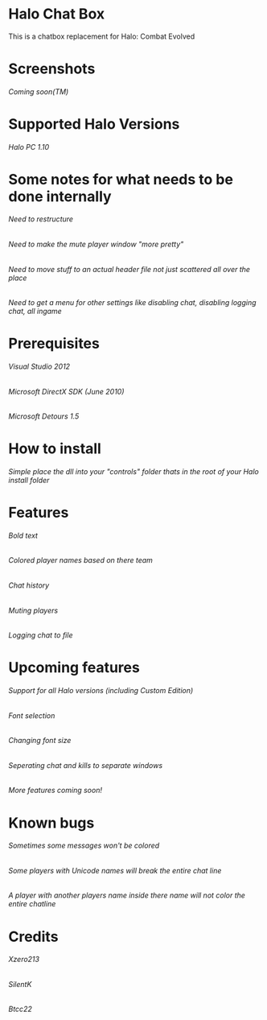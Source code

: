 # Halo Chat Box
This is a chatbox replacement for Halo: Combat Evolved

# Screenshots

###### Coming soon(TM)

# Supported Halo Versions

###### Halo PC 1.10

# Some notes for what needs to be done internally

###### Need to restructure

###### Need to make the mute player window "more pretty"

###### Need to move stuff to an actual header file not just scattered all over the place

###### Need to get a menu for other settings like disabling chat, disabling logging chat, all ingame

# Prerequisites

###### Visual Studio 2012

###### Microsoft DirectX SDK (June 2010)

###### Microsoft Detours 1.5

# How to install

###### Simple place the dll into your "controls" folder thats in the root of your Halo install folder

# Features

######  Bold text

######  Colored player names based on there team

######  Chat history

######  Muting players

######  Logging chat to file


# Upcoming features

######  Support for all Halo versions (including Custom Edition)

######  Font selection

######  Changing font size

######  Seperating chat and kills to separate windows

###### More features coming soon!


# Known bugs

###### Sometimes some messages won't be colored

###### Some players with Unicode names will break the entire chat line

###### A player with another players name inside there name will not color the entire chatline

# Credits

###### Xzero213

###### SilentK

###### Btcc22
